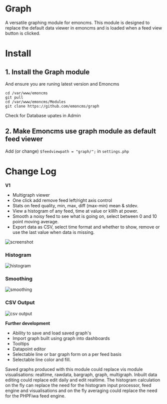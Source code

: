 # Graph

A versatile graphing module for emoncms. This module is designed to replace the default data viewer in emoncms and is loaded when a feed view button is clicked.

# Install 

## 1. Install the Graph module

And ensure you are runing latest version and Emoncms

    cd /var/www/emoncms
    git pull
    cd /var/www/emoncms/Modules
    git clone https://github.com/emoncms/graph

Check for Database upates in Admin

## 2. Make Emoncms use graph module as default feed viewer

Add (or change) `$feedviewpath = "graph/";` in `settings.php`

# Change Log 

**V1**

- Multigraph viewer
- One click add remove feed left/right axis control
- Stats on feed quality, min, max, diff (max-min) mean & stdev.
- View a histogram of any feed, time at value or kWh at power.
- Smooth a noisy feed to see what is going on, select between 0 and 10 point moving average.
- Export data as CSV, select time format and whether to show, remove or use the last value when data is missing.

![screenshot](images/emoncms_graph.png)

### Histogram

![histogram](images/emoncms_graph_histogram.png)

### Smoothing

![smoothing](images/emoncms_graph_smooth.png)

### CSV Output

![csv output](images/emoncms_graph_csvout.png)

**Further development**

- Ability to save and load saved graph's
- Import graph built using graph into dashboards
- Tooltips
- Datapoint editor
- Selectable line or bar graph form on a per feed basis
- Selectable line color and fill.

Saved graphs produced with this module could replace vis module visualisations: realtime, rawdata, bargraph, graph, multigraph. Inbuilt data editing could replace edit daily and edit realtime. The histogram calculation on the fly can replace the need for the histogram input processor, feed engine and visualisations and on the fly averaging could replace the need for the PHPFiwa feed engine.
